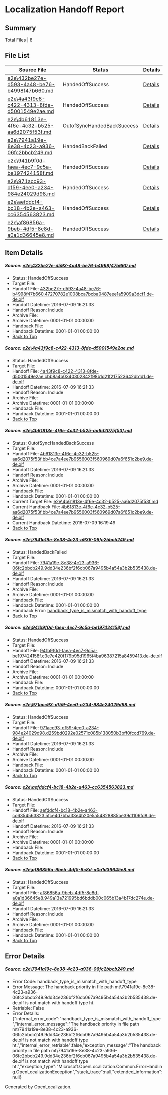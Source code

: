 # <a name='report-top'></a> Localization Handoff Report

## Summary
 Total Files | 8

## File List
 Source File | Status | Details 
 ----------- | ------ | ------- 
 [e2e\432be27e-d593-4a48-be76-b4998f47b660.md](https://github.com/OpenLocalizationTestOrg/oltest/blob/31c2d3a06166426fa8ad17493d03183ba7f7bb60/e2e/432be27e-d593-4a48-be76-b4998f47b660.md) | HandedOffSuccess | [Details](#decc5058cc13bf925579429b3ca4531acedcf4421)
 [e2e\4a43f9c8-c422-4313-8fde-d5001549e2ae.md](https://github.com/OpenLocalizationTestOrg/oltest/blob/75e0ee89fe18b8ca360dfe85a175e562b9da0483/e2e/4a43f9c8-c422-4313-8fde-d5001549e2ae.md) | HandedOffSuccess | [Details](#1511fa8c83a790c970c0c929bf3df0585bb006e22)
 [e2e\4b61813e-4f6e-4c32-b525-aa6d2075f53f.md](https://github.com/OpenLocalizationTestOrg/oltest/blob/1941af0e09b075e6fe3b462478785ad0737b19bc/e2e/4b61813e-4f6e-4c32-b525-aa6d2075f53f.md) | OutofSyncHandedBackSuccess | [Details](#7ff3cdea6b2369976bc401381cc47db65e63a9724)
 [e2e\7941a19e-8e38-4c23-a936-06fc2bbcb249.md](https://github.com/OpenLocalizationTestOrg/oltest/blob/c02555ddca8c6fcbfe26170e9bef7c0862d7eb33/e2e/7941a19e-8e38-4c23-a936-06fc2bbcb249.md) | HandedBackFailed | [Details](#0abedeacfe30aed5e3f9f267e23f7dfcb3b208026)
 [e2e\941b9f0d-faea-4ec7-9c5a-be197424158f.md](https://github.com/OpenLocalizationTestOrg/oltest/blob/f2ea3ac03422c524ecdba34d93211a17d71b0e7a/e2e/941b9f0d-faea-4ec7-9c5a-be197424158f.md) | HandedOffSuccess | [Details](#7281088df83f21200a83031a8e0b2100d70fa4717)
 [e2e\971acc93-df59-4ee0-a234-984e24029d98.md](https://github.com/OpenLocalizationTestOrg/oltest/blob/ff3f73065d7ee83285b522ff7627cd3f2f702608/e2e/971acc93-df59-4ee0-a234-984e24029d98.md) | HandedOffSuccess | [Details](#af06b505106e8777d323d25c1ef2469a89c6284b8)
 [e2e\aefddcf4-bc18-4b2e-a463-cc6354563823.md](https://github.com/OpenLocalizationTestOrg/oltest/blob/ecfdf41ab6f4cac0ffef02184b36eb03b0931e32/e2e/aefddcf4-bc18-4b2e-a463-cc6354563823.md) | HandedOffSuccess | [Details](#a6c34a5b660f11d0d9cbc7215f4c12f260dc9b179)
 [e2e\af86856a-9beb-4df5-8c8d-a0a1d36645e8.md](https://github.com/OpenLocalizationTestOrg/oltest/blob/97d43692b897d1d5f8306b040704bfedc7346f93/e2e/af86856a-9beb-4df5-8c8d-a0a1d36645e8.md) | HandedOffSuccess | [Details](#5fe0d46a72c01e3d50b90bd20fb63e56cdd3c15b10)

## Item Details
##### <a name='decc5058cc13bf925579429b3ca4531acedcf4421'></a> Source: [e2e\432be27e-d593-4a48-be76-b4998f47b660.md](https://github.com/OpenLocalizationTestOrg/oltest/blob/31c2d3a06166426fa8ad17493d03183ba7f7bb60/e2e/432be27e-d593-4a48-be76-b4998f47b660.md)
* Status: HandedOffSuccess
* Target File: 
* Handoff File: [432be27e-d593-4a48-be76-b4998f47b660.47270782e1008bca7bcba0487eee1a5909a3dcf1.de-de.xlf](https://github.com/OpenLocalizationTestOrg/olhandoff-e2e/blob/dab23c1605d399bbbefd33b2459824f85d16f84d/ol-handoff/OpenLocalizationTestOrg/oltest-dede-fly/ci/mt/432be27e-d593-4a48-be76-b4998f47b660.47270782e1008bca7bcba0487eee1a5909a3dcf1.de-de.xlf)
* Handoff Datetime: 2016-07-09 16:21:33
* Handoff Reason: Include
* Archive File: 
* Archive Datetime: 0001-01-01 00:00:00
* Handback File: 
* Handback Datetime: 0001-01-01 00:00:00
* [Back to Top](#report-top)

##### <a name='1511fa8c83a790c970c0c929bf3df0585bb006e22'></a> Source: [e2e\4a43f9c8-c422-4313-8fde-d5001549e2ae.md](https://github.com/OpenLocalizationTestOrg/oltest/blob/75e0ee89fe18b8ca360dfe85a175e562b9da0483/e2e/4a43f9c8-c422-4313-8fde-d5001549e2ae.md)
* Status: HandedOffSuccess
* Target File: 
* Handoff File: [4a43f9c8-c422-4313-8fde-d5001549e2ae.cbb8a4b0340302842f98b1d21f217523642db1d1.de-de.xlf](https://github.com/OpenLocalizationTestOrg/olhandoff-e2e/blob/dab23c1605d399bbbefd33b2459824f85d16f84d/ol-handoff/OpenLocalizationTestOrg/oltest-dede-fly/ci/mt/4a43f9c8-c422-4313-8fde-d5001549e2ae.cbb8a4b0340302842f98b1d21f217523642db1d1.de-de.xlf)
* Handoff Datetime: 2016-07-09 16:21:33
* Handoff Reason: Include
* Archive File: 
* Archive Datetime: 0001-01-01 00:00:00
* Handback File: 
* Handback Datetime: 0001-01-01 00:00:00
* [Back to Top](#report-top)

##### <a name='7ff3cdea6b2369976bc401381cc47db65e63a9724'></a> Source: [e2e\4b61813e-4f6e-4c32-b525-aa6d2075f53f.md](https://github.com/OpenLocalizationTestOrg/oltest/blob/1941af0e09b075e6fe3b462478785ad0737b19bc/e2e/4b61813e-4f6e-4c32-b525-aa6d2075f53f.md)
* Status: OutofSyncHandedBackSuccess
* Target File: 
* Handoff File: [4b61813e-4f6e-4c32-b525-aa6d2075f53f.bb4ce7a4ee7b9556003f560969d07a6f651c2be9.de-de.xlf](https://github.com/OpenLocalizationTestOrg/olhandoff-e2e/blob/dab23c1605d399bbbefd33b2459824f85d16f84d/ol-handoff/OpenLocalizationTestOrg/oltest-dede-fly/ci/mt/4b61813e-4f6e-4c32-b525-aa6d2075f53f.bb4ce7a4ee7b9556003f560969d07a6f651c2be9.de-de.xlf)
* Handoff Datetime: 2016-07-09 16:21:33
* Handoff Reason: Include
* Archive File: 
* Archive Datetime: 0001-01-01 00:00:00
* Handback File: 
* Handback Datetime: 0001-01-01 00:00:00
* Current Target File: [e2e\4b61813e-4f6e-4c32-b525-aa6d2075f53f.md](https://github.com/OpenLocalizationTestOrg/oltest-dede-fly/blob/be453dfedb6a5d569dbbb75ef32f88decfefc4c4/e2e/4b61813e-4f6e-4c32-b525-aa6d2075f53f.md)
* Current Handback File: [4b61813e-4f6e-4c32-b525-aa6d2075f53f.bb4ce7a4ee7b9556003f560969d07a6f651c2be9.de-de.xlf](https://github.com/OpenLocalizationTestOrg/olhandback-e2e/blob/825635e8020e59a49f52c9afcdfc9516a6f5dc6e/ol-handback/OpenLocalizationTestOrg/oltest-dede-fly/ci/4b61813e-4f6e-4c32-b525-aa6d2075f53f.bb4ce7a4ee7b9556003f560969d07a6f651c2be9.de-de.xlf)
* Current Handback Datetime: 2016-07-09 16:19:49
* [Back to Top](#report-top)

##### <a name='0abedeacfe30aed5e3f9f267e23f7dfcb3b208026'></a> Source: [e2e\7941a19e-8e38-4c23-a936-06fc2bbcb249.md](https://github.com/OpenLocalizationTestOrg/oltest/blob/c02555ddca8c6fcbfe26170e9bef7c0862d7eb33/e2e/7941a19e-8e38-4c23-a936-06fc2bbcb249.md)
* Status: HandedBackFailed
* Target File: 
* Handoff File: [7941a19e-8e38-4c23-a936-06fc2bbcb249.9dd34e236bf2f6cb067a9495b4a54a3b2b535438.de-de.xlf](https://github.com/OpenLocalizationTestOrg/olhandoff-e2e/blob/dab23c1605d399bbbefd33b2459824f85d16f84d/ol-handoff/OpenLocalizationTestOrg/oltest-dede-fly/ci/mt/7941a19e-8e38-4c23-a936-06fc2bbcb249.9dd34e236bf2f6cb067a9495b4a54a3b2b535438.de-de.xlf)
* Handoff Datetime: 2016-07-09 16:21:33
* Handoff Reason: Include
* Archive File: 
* Archive Datetime: 0001-01-01 00:00:00
* Handback File: 
* Handback Datetime: 0001-01-01 00:00:00
* Handback Error: [handback_type_is_mismatch_with_handoff_type](#0abedeacfe30aed5e3f9f267e23f7dfcb3b208026handback_type_is_mismatch_with_handoff_type)
* [Back to Top](#report-top)

##### <a name='7281088df83f21200a83031a8e0b2100d70fa4717'></a> Source: [e2e\941b9f0d-faea-4ec7-9c5a-be197424158f.md](https://github.com/OpenLocalizationTestOrg/oltest/blob/f2ea3ac03422c524ecdba34d93211a17d71b0e7a/e2e/941b9f0d-faea-4ec7-9c5a-be197424158f.md)
* Status: HandedOffSuccess
* Target File: 
* Handoff File: [941b9f0d-faea-4ec7-9c5a-be197424158f.c3e7e420f179b95d1965f4ba96387215a8459413.de-de.xlf](https://github.com/OpenLocalizationTestOrg/olhandoff-e2e/blob/dab23c1605d399bbbefd33b2459824f85d16f84d/ol-handoff/OpenLocalizationTestOrg/oltest-dede-fly/ci/mt/941b9f0d-faea-4ec7-9c5a-be197424158f.c3e7e420f179b95d1965f4ba96387215a8459413.de-de.xlf)
* Handoff Datetime: 2016-07-09 16:21:33
* Handoff Reason: Include
* Archive File: 
* Archive Datetime: 0001-01-01 00:00:00
* Handback File: 
* Handback Datetime: 0001-01-01 00:00:00
* [Back to Top](#report-top)

##### <a name='af06b505106e8777d323d25c1ef2469a89c6284b8'></a> Source: [e2e\971acc93-df59-4ee0-a234-984e24029d98.md](https://github.com/OpenLocalizationTestOrg/oltest/blob/ff3f73065d7ee83285b522ff7627cd3f2f702608/e2e/971acc93-df59-4ee0-a234-984e24029d98.md)
* Status: HandedOffSuccess
* Target File: 
* Handoff File: [971acc93-df59-4ee0-a234-984e24029d98.d259bd0292e02571c085b138050b3bff0fccd769.de-de.xlf](https://github.com/OpenLocalizationTestOrg/olhandoff-e2e/blob/dab23c1605d399bbbefd33b2459824f85d16f84d/ol-handoff/OpenLocalizationTestOrg/oltest-dede-fly/ci/mt/971acc93-df59-4ee0-a234-984e24029d98.d259bd0292e02571c085b138050b3bff0fccd769.de-de.xlf)
* Handoff Datetime: 2016-07-09 16:21:33
* Handoff Reason: Include
* Archive File: 
* Archive Datetime: 0001-01-01 00:00:00
* Handback File: 
* Handback Datetime: 0001-01-01 00:00:00
* [Back to Top](#report-top)

##### <a name='a6c34a5b660f11d0d9cbc7215f4c12f260dc9b179'></a> Source: [e2e\aefddcf4-bc18-4b2e-a463-cc6354563823.md](https://github.com/OpenLocalizationTestOrg/oltest/blob/ecfdf41ab6f4cac0ffef02184b36eb03b0931e32/e2e/aefddcf4-bc18-4b2e-a463-cc6354563823.md)
* Status: HandedOffSuccess
* Target File: 
* Handoff File: [aefddcf4-bc18-4b2e-a463-cc6354563823.5fce4d7bba33e4b20e5a54828885be39c1106fd8.de-de.xlf](https://github.com/OpenLocalizationTestOrg/olhandoff-e2e/blob/dab23c1605d399bbbefd33b2459824f85d16f84d/ol-handoff/OpenLocalizationTestOrg/oltest-dede-fly/ci/mt/aefddcf4-bc18-4b2e-a463-cc6354563823.5fce4d7bba33e4b20e5a54828885be39c1106fd8.de-de.xlf)
* Handoff Datetime: 2016-07-09 16:21:33
* Handoff Reason: Include
* Archive File: 
* Archive Datetime: 0001-01-01 00:00:00
* Handback File: 
* Handback Datetime: 0001-01-01 00:00:00
* [Back to Top](#report-top)

##### <a name='5fe0d46a72c01e3d50b90bd20fb63e56cdd3c15b10'></a> Source: [e2e\af86856a-9beb-4df5-8c8d-a0a1d36645e8.md](https://github.com/OpenLocalizationTestOrg/oltest/blob/97d43692b897d1d5f8306b040704bfedc7346f93/e2e/af86856a-9beb-4df5-8c8d-a0a1d36645e8.md)
* Status: HandedOffSuccess
* Target File: 
* Handoff File: [af86856a-9beb-4df5-8c8d-a0a1d36645e8.949a13a721995bd6bddb00c065b13a4b17dc274e.de-de.xlf](https://github.com/OpenLocalizationTestOrg/olhandoff-e2e/blob/dab23c1605d399bbbefd33b2459824f85d16f84d/ol-handoff/OpenLocalizationTestOrg/oltest-dede-fly/ci/mt/af86856a-9beb-4df5-8c8d-a0a1d36645e8.949a13a721995bd6bddb00c065b13a4b17dc274e.de-de.xlf)
* Handoff Datetime: 2016-07-09 16:21:33
* Handoff Reason: Include
* Archive File: 
* Archive Datetime: 0001-01-01 00:00:00
* Handback File: 
* Handback Datetime: 0001-01-01 00:00:00
* [Back to Top](#report-top)


## Error Details
##### <a name='0abedeacfe30aed5e3f9f267e23f7dfcb3b208026handback_type_is_mismatch_with_handoff_type'></a> Source: [e2e\7941a19e-8e38-4c23-a936-06fc2bbcb249.md](#0abedeacfe30aed5e3f9f267e23f7dfcb3b208026)
* Error Code: handback_type_is_mismatch_with_handoff_type
* Error Message: The handback priority in file path mt\7941a19e-8e38-4c23-a936-06fc2bbcb249.9dd34e236bf2f6cb067a9495b4a54a3b2b535438.de-de.xlf is not match with handoff type ht.
* Retriable: False
* Error Details: {"internal_error_code":"handback_type_is_mismatch_with_handoff_type","internal_error_message":"The handback priority in file path mt\\7941a19e-8e38-4c23-a936-06fc2bbcb249.9dd34e236bf2f6cb067a9495b4a54a3b2b535438.de-de.xlf is not match with handoff type ht.","internal_error_retriable":false,"exception_message":"The handback priority in file path mt\\7941a19e-8e38-4c23-a936-06fc2bbcb249.9dd34e236bf2f6cb067a9495b4a54a3b2b535438.de-de.xlf is not match with handoff type ht.","exception_type":"Microsoft.OpenLocalization.Common.ErrorHandling.OpenLocalizationException","stack_trace":null,"extended_information":null}


Generated by OpenLocalization.
